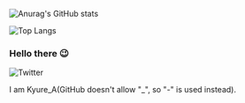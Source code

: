 ![Anurag's GitHub stats](https://github-readme-stats.vercel.app/api?username=Kyure-A&theme=dracula)

![Top Langs](https://github-readme-stats.vercel.app/api/top-langs/?username=Kyure-A&layout=compact&theme=dracula)

### Hello there 😉
![Twitter](https://badgen.net/twitter/follow/Kyure_A)

I am Kyure_A(GitHub doesn't allow "_", so "-" is used instead).


<!--
**Kyure-A/Kyure-A** is a ✨ _special_ ✨ repository because its `README.md` (this file) appears on your GitHub profile.

Here are some ideas to get you started:

- 🔭 I’m currently working on ...
- 🌱 I’m currently learning ...
- 👯 I’m looking to collaborate on ...
- 🤔 I’m looking for help with ...
- 💬 Ask me about ...
- 📫 How to reach me: ...
- 😄 Pronouns: ...
- ⚡ Fun fact: ...
-->
